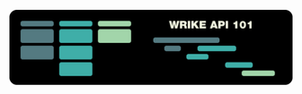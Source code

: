 ![wrike-api-101](https://github.com/heynicejacket/wrike-api-101/blob/master/wrike-api-101-banner.png)
